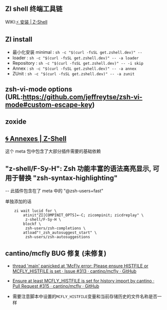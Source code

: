 ## ZI shell 终端工具链
WIKI:[⚡️ 安装 | Z-Shell](https://wiki.zshell.dev/zh-Hans/docs/getting_started/installation)

## ZI install
- 最小化安装 minimal : `sh -c "$(curl -fsSL get.zshell.dev)" --`
- loader  : `sh -c "$(curl -fsSL get.zshell.dev)" -- -a loader`
- Repository : `sh -c "$(curl -fsSL get.zshell.dev)" -- -i skip`
- Annex : `sh -c "$(curl -fsSL get.zshell.dev)" -- -a annex`
- ZUnit : `sh -c "$(curl -fsSL get.zshell.dev)" -- -a zunit`

## zsh-vi-mode options (URL:https://github.com/jeffreytse/zsh-vi-mode#custom-escape-key)

## zoxide

## [🌀 Annexes | Z-Shell](https://wiki.zshell.dev/ecosystem/category/-annexes)
这个 meta 包中包含了大部分插件需要的基础依赖

## "z-shell/F-Sy-H": Zsh 功能丰富的语法高亮显示, 可用于替换 "zsh-syntax-highlighting"
-- 此插件包含在了 meta 中的 "@zsh-users+fast"

单独添加的话
````
    zi wait lucid for \
        atinit"ZI[COMPINIT_OPTS]=-C; zicompinit; zicdreplay" \
         z-shell/F-Sy-H \
        blockf \
         zsh-users/zsh-completions \
        atload"!_zsh_autosuggest_start" \
         zsh-users/zsh-autosuggestions
````

## cantino/mcfly BUG 修复 (未修复)
- [thread 'main' panicked at 'McFly error: Please ensure HISTFILE or MCFLY_HISTFILE is set · Issue #313 · cantino/mcfly · GitHub](https://github.com/cantino/mcfly/issues/313)

- [Ensure at least MCFLY_HISTFILE is set for history import by cantino · Pull Request #315 · cantino/mcfly · GitHub](https://github.com/cantino/mcfly/pull/315)

- 需要注意脚本中设置的`MCFLY_HISTFILE`变量和当前存储历史的文件名称是否一样
